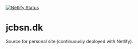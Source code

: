 [![Netlify Status](https://api.netlify.com/api/v1/badges/d2ea2851-5c74-4a24-8c2c-f313fceb739b/deploy-status)](https://app.netlify.com/sites/fervent-mirzakhani-29dbc9/deploys)

# jcbsn.dk
Source for personal site (continuously deployed with Netlify).

